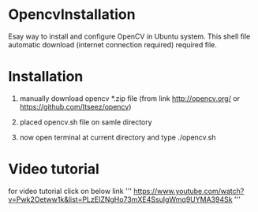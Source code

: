 # OpencvInstallation
Esay way to install and configure OpenCV in Ubuntu system. This shell file automatic download (internet connection required)
required file.

# Installation
1. manually download opencv *.zip file (from link http://opencv.org/ or https://github.com/Itseez/opencv)

2. placed opencv.sh file on samle directory

3. now open terminal at current directory and type ./opencv.sh

# Video tutorial
for video tutorial click on below link
'''
https://www.youtube.com/watch?v=Pwk2Oetww1k&list=PLzEIZNgHo73mXE4SsuIgWmq9UYMA394Sk
'''
